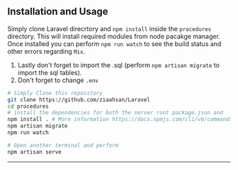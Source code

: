 ## Installation and Usage

Simply clone Laravel direcrtory and `npm install` inside the `procedures` directory. This will install required modules from node pacakge manager.
Once installed you can perform `npm run watch` to see the build status and other errors regarding `Mix`.

1. Lastly don't forget to import the .sql (perform `npm artisan migrate` to import the sql tables).
2. Don't forget to change `.env`

```bash
# Simply Clone this repository
git clone https://github.com/ziaahsan/Laravel
cd procedures
# install the dependencies for both the server root package.json and
npm install . # More information https://docs.npmjs.com/cli/v6/commands/npm-install
npm artisan migrate
npm run watch

# Open another terminal and perform
npm artisan serve
```
---
